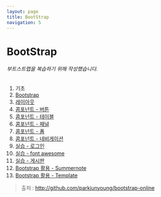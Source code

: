 ```yaml
---
layout: page
title: BootStrap
navigation: 5
---
```


# BootStrap

###### 부트스트랩을 복습하기 위해 작성했습니다.
1. 기초 
  1. [Bootstrap](https://baek-kyoungman.github.io/study/File/bootstrap/01/01.html)
  1. [레이아웃](https://baek-kyoungman.github.io/study/File/bootstrap/01/02.html)
  1. [콤포넌트 - 버튼](https://baek-kyoungman.github.io/study/File/bootstrap/01/03.html)
  1. [콤포넌트 - 테이블](https://baek-kyoungman.github.io/study/File/bootstrap/01/04.html)
  1. [콤포넌트 - 패널](https://baek-kyoungman.github.io/study/File/bootstrap/01/05.html)
  1. [콤포넌트 - 폼](https://baek-kyoungman.github.io/study/File/bootstrap/01/06.html)
  1. [콤포넌트 - 네비게이션](https://baek-kyoungman.github.io/study/File/bootstrap/01/07.html)
  1. [실습 - 로그인](https://baek-kyoungman.github.io/study/File/bootstrap/01/08.html)
  1. [실습 - font awesome](https://baek-kyoungman.github.io/study/File/bootstrap/01/09.html)
  1. [실습 - 게시판](https://baek-kyoungman.github.io/study/File/bootstrap/01/10.html)
  1. [Bootstrap 활용 - Summernote](https://baek-kyoungman.github.io/study/File/bootstrap/01/11.html)
  1. [Bootstrap 활용 - Template](https://baek-kyoungman.github.io/study/File/bootstrap/01/12.html)

> 출처 : http://github.com/parkjunyoung/bootstrap-online